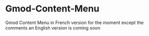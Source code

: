 # Gmod-Content-Menu
Gmod Content Menu in French version for the moment except the comments an English version is coming soon
